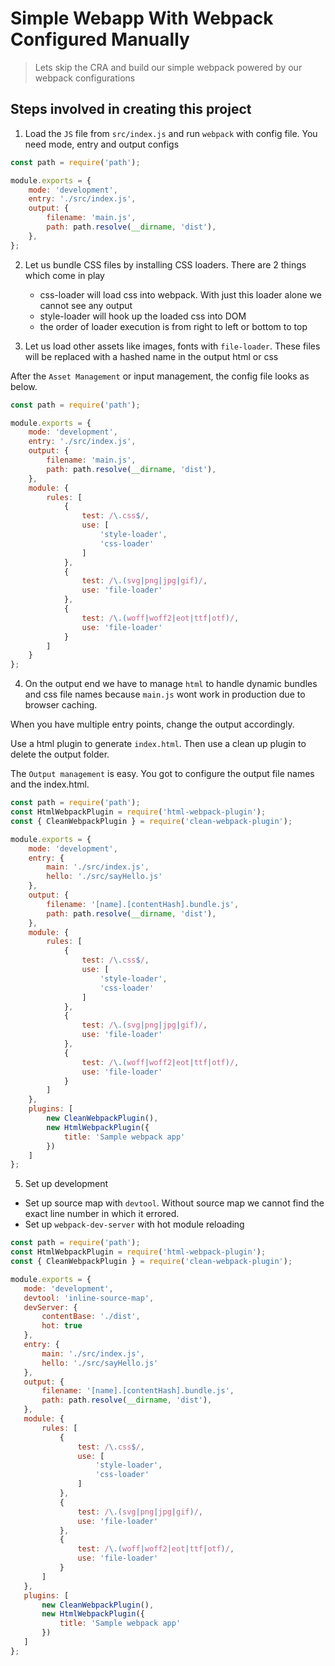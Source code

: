 # Simple Webapp With Webpack Configured Manually
 
 > Lets skip the CRA and build our simple webpack powered by our webpack configurations

## Steps involved in creating this project

1. Load the `JS` file from `src/index.js` and run `webpack` with config file. You need mode, entry and output configs

```javascript
const path = require('path');

module.exports = {
    mode: 'development',
    entry: './src/index.js',
    output: {
        filename: 'main.js',
        path: path.resolve(__dirname, 'dist'),
    },
};
```
2. Let us bundle CSS files by installing CSS loaders. There are 2 things which come in play
    * css-loader will load css into webpack. With just this loader alone we cannot see any output
    * style-loader will hook up the loaded css into DOM
    * the order of loader execution is from right to left or bottom to top

3. Let us load other assets like images, fonts with `file-loader`. These files will be replaced with a hashed name in the output html or css

After the `Asset Management` or input management, the config file looks as below.

```javascript
const path = require('path');

module.exports = {
    mode: 'development',
    entry: './src/index.js',
    output: {
        filename: 'main.js',
        path: path.resolve(__dirname, 'dist'),
    },
    module: {
        rules: [
            {
                test: /\.css$/,
                use: [
                    'style-loader',
                    'css-loader'
                ]
            },
            {
                test: /\.(svg|png|jpg|gif)/,
                use: 'file-loader'
            },
            {
                test: /\.(woff|woff2|eot|ttf|otf)/,
                use: 'file-loader'
            }
        ]
    }
};
```

4. On the output end we have to manage `html` to handle dynamic bundles and css file names because `main.js` wont work in production due to browser caching.

When you have multiple entry points, change the output accordingly.

Use a html plugin to generate `index.html`. Then use a clean up plugin to delete the output folder.

The `Output management` is easy. You got to configure the output file names and the index.html.

```javascript
const path = require('path');
const HtmlWebpackPlugin = require('html-webpack-plugin');
const { CleanWebpackPlugin } = require('clean-webpack-plugin');

module.exports = {
    mode: 'development',
    entry: {
        main: './src/index.js',
        hello: './src/sayHello.js'
    },
    output: {
        filename: '[name].[contentHash].bundle.js',
        path: path.resolve(__dirname, 'dist'),
    },
    module: {
        rules: [
            {
                test: /\.css$/,
                use: [
                    'style-loader',
                    'css-loader'
                ]
            },
            {
                test: /\.(svg|png|jpg|gif)/,
                use: 'file-loader'
            },
            {
                test: /\.(woff|woff2|eot|ttf|otf)/,
                use: 'file-loader'
            }
        ]
    },
    plugins: [
        new CleanWebpackPlugin(),
        new HtmlWebpackPlugin({
            title: 'Sample webpack app'
        })
    ]
};
```

5. Set up development

 * Set up source map with `devtool`. Without source map we cannot find the exact line number in which it errored.
 * Set up `webpack-dev-server` with hot module reloading

 ```javascript
 const path = require('path');
const HtmlWebpackPlugin = require('html-webpack-plugin');
const { CleanWebpackPlugin } = require('clean-webpack-plugin');

module.exports = {
    mode: 'development',
    devtool: 'inline-source-map',
    devServer: {
        contentBase: './dist',
        hot: true
    },
    entry: {
        main: './src/index.js',
        hello: './src/sayHello.js'
    },
    output: {
        filename: '[name].[contentHash].bundle.js',
        path: path.resolve(__dirname, 'dist'),
    },
    module: {
        rules: [
            {
                test: /\.css$/,
                use: [
                    'style-loader',
                    'css-loader'
                ]
            },
            {
                test: /\.(svg|png|jpg|gif)/,
                use: 'file-loader'
            },
            {
                test: /\.(woff|woff2|eot|ttf|otf)/,
                use: 'file-loader'
            }
        ]
    },
    plugins: [
        new CleanWebpackPlugin(),
        new HtmlWebpackPlugin({
            title: 'Sample webpack app'
        })
    ]
};
 ```


